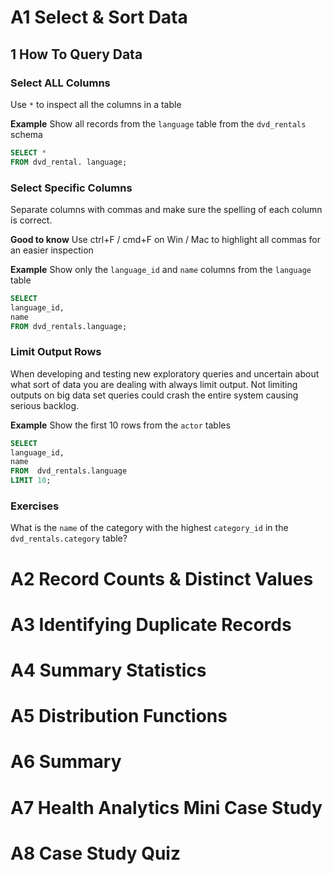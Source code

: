 


 # A1 Select & Sort Data
 
  ## 1 How To Query Data
  
  ### Select ALL Columns
  
  Use `*` to inspect all the columns in a table

**Example**
Show all records from the `language` table from the `dvd_rentals` schema
````sql
SELECT *
FROM dvd_rental. language;
````

  ### Select Specific Columns

 Separate columns with commas and make sure the spelling of each column is correct.
 
**Good to know** Use ctrl+F / cmd+F on Win / Mac to highlight all commas for an easier inspection

**Example**
Show only the `language_id` and `name` columns from the `language` table
````sql
SELECT
language_id,
name
FROM dvd_rentals.language;
````

  ### Limit Output Rows 

When developing and testing new exploratory queries and uncertain about what sort of data you are dealing with  always limit output. Not limiting outputs on big data set queries could crash the entire system causing serious backlog.

**Example**
Show the first 10 rows from the `actor` tables
````sql
SELECT
language_id,
name
FROM  dvd_rentals.language
LIMIT 10;
````

 ### Exercises
What is the `name` of the category with the highest `category_id` in the `dvd_rentals.category` table?

  

























 # A2 Record Counts & Distinct Values
 # A3 Identifying Duplicate Records
 # A4 Summary Statistics
 # A5 Distribution Functions
 # A6 Summary 
 # A7 Health Analytics Mini Case Study
 # A8 Case Study Quiz

 
 
 
<!--stackedit_data:
eyJoaXN0b3J5IjpbLTE1NjczMjQ3NjEsLTE0OTAwMjkzODcsLT
I2Mzg0MDcyMV19
-->